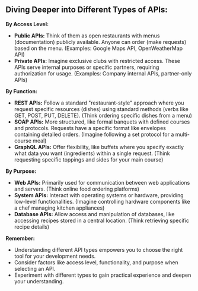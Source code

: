 ## Diving Deeper into Different Types of APIs:

**By Access Level:**

* **Public APIs:** Think of them as open restaurants with menus (documentation) publicly available. Anyone can order (make requests) based on the menu. (Examples: Google Maps API, OpenWeatherMap API)
* **Private APIs:** Imagine exclusive clubs with restricted access. These APIs serve internal purposes or specific partners, requiring authorization for usage. (Examples: Company internal APIs, partner-only APIs)

**By Function:**

* **REST APIs:** Follow a standard "restaurant-style" approach where you request specific resources (dishes) using standard methods (verbs like GET, POST, PUT, DELETE). (Think ordering specific dishes from a menu)
* **SOAP APIs:** More structured, like formal banquets with defined courses and protocols. Requests have a specific format like envelopes containing detailed orders. (Imagine following a set protocol for a multi-course meal)
* **GraphQL APIs:** Offer flexibility, like buffets where you specify exactly what data you want (ingredients) within a single request. (Think requesting specific toppings and sides for your main course)

**By Purpose:**

* **Web APIs:** Primarily used for communication between web applications and servers. (Think online food ordering platforms)
* **System APIs:** Interact with operating systems or hardware, providing low-level functionalities. (Imagine controlling hardware components like a chef managing kitchen appliances)
* **Database APIs:** Allow access and manipulation of databases, like accessing recipes stored in a central location. (Think retrieving specific recipe details)

**Remember:**

* Understanding different API types empowers you to choose the right tool for your development needs.
* Consider factors like access level, functionality, and purpose when selecting an API.
* Experiment with different types to gain practical experience and deepen your understanding.